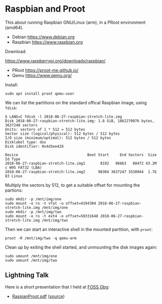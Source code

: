 
# Raspbian and Proot

This about running Raspbian GNU/Linux (arm), in a PRoot environment (amd64).

* Debian <https://www.debian.org>
* Raspbian <https://www.raspbian.org>

Download:

https://www.raspberrypi.org/downloads/raspbian/

* PRoot <https://proot-me.github.io/>
* Qemu <https://www.qemu.org/>

Install:

`sudo apt install proot qemu-user`

We can list the partitions on the standard offical Raspbian image, using `fdisk`:

``` console
$ LANG=C fdisk -l 2018-06-27-raspbian-stretch-lite.img
Disk 2018-06-27-raspbian-stretch-lite.img: 1.8 GiB, 1862270976 bytes, 3637248 sectors
Units: sectors of 1 * 512 = 512 bytes
Sector size (logical/physical): 512 bytes / 512 bytes
I/O size (minimum/optimal): 512 bytes / 512 bytes
Disklabel type: dos
Disk identifier: 0x4d3ee428

Device                                Boot Start     End Sectors  Size Id Type
2018-06-27-raspbian-stretch-lite.img1       8192   96663   88472 43.2M  c W95 FAT32 (LBA)
2018-06-27-raspbian-stretch-lite.img2      98304 3637247 3538944  1.7G 83 Linux
```

Multiply the sectors by 512, to get a suitable offset for mounting the partions:

``` console
sudo mkdir -p /mnt/img/one
sudo mount -o ro -t vfat -o offset=4194304 2018-06-27-raspbian-stretch-lite.img /mnt/img/one
sudo mkdir -p /mnt/img/two
sudo mount -o ro -t ext4 -o offset=50331648 2018-06-27-raspbian-stretch-lite.img /mnt/img/two
```

Then we can start an interactive shell in the mounted partition, with `proot`:

``` console
proot -R /mnt/img/two -q qemu-arm
```

Clean up by exiting the shell started, and unmounting the disk images again:

``` console
sudo umount /mnt/img/one
sudo umount /mnt/img/two
```

## Lightning Talk

Here is a short presentation that I held at [FOSS Gbg](http://foss-gbg.se/):

* [RaspianProot.pdf](RaspianProot.pdf) ([source](RaspianProot.odp))

